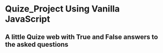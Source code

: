 # Quize_Project Using Vanilla JavaScript

## A little Quize web with True and False answers to the asked questions
